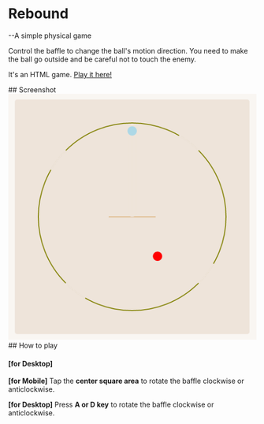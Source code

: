 # Rebound
<p>--A simple physical game</p>
<p>Control the baffle to change the ball's motion direction. You need to make the ball go outside and be careful not to touch the enemy.</p>
<p>It's an HTML game. <a href="https://enzeberg.github.io/rebound">Play it here!</a></p>
## Screenshot
<img src="./images/screenshot.png">
## How to play
<h4>[for Desktop] </h4>
<p><strong>[for Mobile]</strong> Tap the <strong>center square area</strong> to rotate the baffle clockwise or anticlockwise.</p>
<p><strong>[for Desktop]</strong> Press <strong>A or D key</strong> to rotate the baffle clockwise or anticlockwise.</p>
